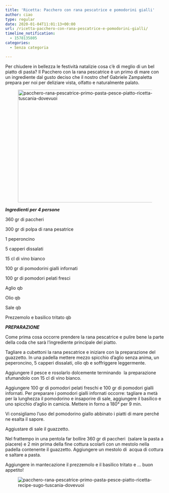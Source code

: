 ```yaml
---
title: 'Ricetta: Pacchero con rana pescatrice e pomodorini gialli'
author: ciao
type: regular
date: 2020-01-04T11:01:13+00:00
url: /ricetta-pacchero-con-rana-pescatrice-e-pomodorini-gialli/
timeline_notification:
  - 1578135805
categories:
  - Senza categoria

---
```

Per chiudere in bellezza le festività natalizie cosa c’è di meglio di un bel piatto di pasta? Il Pacchero con la rana pescatrice è un primo di mare con un ingrediente dal gusto deciso che il nostro chef Gabriele Zampaletta prepara per noi per deliziare vista, olfatto e naturalmente palato.

<div class="wp-block-image">
  <figure class="aligncenter size-large is-resized"><img loading="lazy" decoding="async" src="images/wp-content/uploads/2020/01/ga191030_dovevuoi_072.jpg" alt="pacchero-rana-pescatrice-primo-pasta-pesce-piatto-ricetta-recipe-sugo-tuscania-dovevuoi" class="wp-image-812" width="537" height="357" /></figure>
</div>

**_Ingredienti per 4 persone_**

360 gr di paccheri

300 gr di polpa di rana pesatrice

1 peperoncino

5 capperi dissalati

15 cl di vino bianco

100 gr di pomodorini gialli infornati

100 gr di pomodori pelati fresci

Aglio qb

Olio qb

Sale qb

Prezzemolo e basilico tritato qb

**_PREPARAZIONE_**

Come prima cosa occorre prendere la rana pescatrice e pulire bene la parte della coda che sarà l’ingrediente principale del piatto.

Tagliare a cubettoni la rana pescatrice e iniziare con la preparazione del guazzetto. In una padella mettere mezzo spicchio d’aglio senza anima, un peperoncino, 5 capperi dissalati, olio qb e soffriggere leggermente.

Aggiungere il pesce e rosolarlo dolcemente terminando&nbsp; la preparazione sfumandolo con 15 cl di vino bianco.

Aggiungere 100 gr di pomodori pelati freschi e 100 gr di pomodori gialli infornati. Per preparare i pomodori gialli infornati occorre: tagliare a metà per la lunghezza il pomodorino e insaporire di sale, aggiungere il basilico e uno spicchio d’aglio in camicia. Mettere in forno a 180° per 9 min.

Vi consigliamo l’uso del pomodorino giallo abbinato i piatti di mare perché ne esalta il sapore.

Aggiustare di sale il guazzetto.

Nel frattempo in una pentola far bollire 360 gr di paccheri&nbsp; (salare la pasta a piacere) e 2 min prima della fine cottura scolarli con un mestolo nella padella contenente il guazzetto. Aggiungere un mestolo di&nbsp; acqua di cottura e saltare a pasta.

Aggiungere in mantecazione il prezzemolo e il basilico tritato e &#8230; buon appetito!

<div class="wp-block-image">
  <figure class="aligncenter size-large"><img decoding="async" src="images/wp-content/uploads/2020/01/ga191030_dovevuoi_071.jpg" alt="pacchero-rana-pescatrice-primo-pasta-pesce-piatto-ricetta-recipe-sugo-tuscania-dovevuoi" class="wp-image-810" /></figure>
</div>